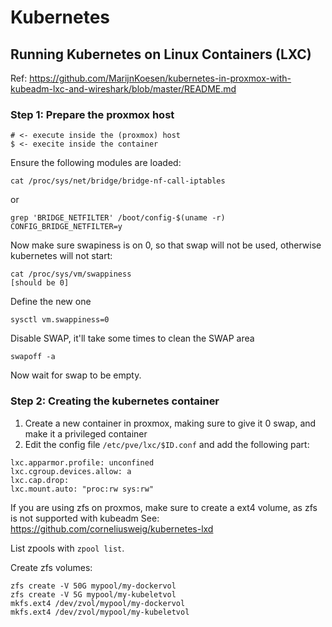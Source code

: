 # Kubernetes

## Running Kubernetes on Linux Containers (LXC)
Ref: https://github.com/MarijnKoesen/kubernetes-in-proxmox-with-kubeadm-lxc-and-wireshark/blob/master/README.md

### Step 1: Prepare the proxmox host

```
# <- execute inside the (proxmox) host
$ <- execite inside the container
```

Ensure the following modules are loaded:

```
cat /proc/sys/net/bridge/bridge-nf-call-iptables
```
or
```
grep 'BRIDGE_NETFILTER' /boot/config-$(uname -r)
CONFIG_BRIDGE_NETFILTER=y
```

Now make sure swapiness is on 0, so that swap will not be used, otherwise kubernetes will not start:

```
cat /proc/sys/vm/swappiness
[should be 0]
```

Define the new one

```
sysctl vm.swappiness=0
```

Disable SWAP, it'll take some times to clean the SWAP area
```
swapoff -a
```

Now wait for swap to be empty.

### Step 2: Creating the kubernetes container

1) Create a new container in proxmox, making sure to give it 0 swap, and make it a privileged container
2) Edit the config file `/etc/pve/lxc/$ID.conf` and add the following part:

```
lxc.apparmor.profile: unconfined
lxc.cgroup.devices.allow: a
lxc.cap.drop:
lxc.mount.auto: "proc:rw sys:rw"
```

If you are using zfs on proxmos, make sure to create a ext4 volume, as zfs is not supported with kubeadm
See: https://github.com/corneliusweig/kubernetes-lxd

List zpools with ```zpool list```.

Create zfs volumes:
```
zfs create -V 50G mypool/my-dockervol
zfs create -V 5G mypool/my-kubeletvol
mkfs.ext4 /dev/zvol/mypool/my-dockervol
mkfs.ext4 /dev/zvol/mypool/my-kubeletvol
```

